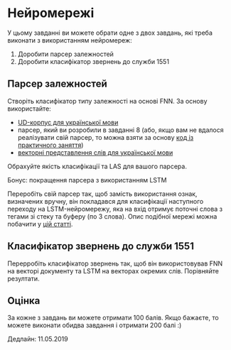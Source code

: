 # Нейромережі

У цьому завданні ви можете обрати одне з двох завдань, які треба виконати з використанням нейромереж:

1. Доробити парсер залежностей
2. Доробити класифікатор звернень до служби 1551

## Парсер залежностей

Створіть класифікатор типу залежності на основі FNN. За основу використайте:
- [UD-корпус для української мови](https://github.com/UniversalDependencies/UD_Ukrainian-IU/)
- парсер, який ви розробили в завданні 8 (або, якщо вам не вдалося реалізувати свій парсер, то можна взяти за основу [код із практичного заняття](https://github.com/vseloved/prj-nlp-2019/blob/master/lectures/08-dep-parser-uk.ipynb))
- [векторні представлення слів для української мови](http://lang.org.ua/en/models/#anchor4)

Обрахуйте якість класифікації та LAS для вашого парсера.

Бонус: покращення парсера з використанням LSTM 

Переробіть свій парсер так, щоб замість використання ознак, визначених вручну, він покладався для класифікації наступного переходу на LSTM-нейромережу, яка на вхід отримує поточні слова з тегами зі стеку та буферу (по 3 слова). Опис подібної мережі можна побачити у [цій статті](https://arxiv.org/pdf/1708.08959.pdf).

## Класифікатор звернень до служби 1551

Перерробіть класифікатор звернень так, щоб він використовував FNN на векторі документу та LSTM на векторах окремих слів. Порівняйте резултати.

## Оцінка

За кожне з завдань ви можете отримати 100 балів. Якщо бажаєте, то можете виконати обидва завдання і отримати 200 балі :)

Дедлайн: 11.05.2019
